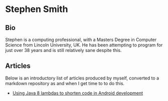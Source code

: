 # Stephen Smith
## Bio
Stephen is a computing professional, with a Masters Degree in Computer Science from Lincoln University, UK. He has been attempting to program for just over 38 years and is still relatively sane despite this.

## Articles
Below is an introductory list of articles produced by myself, converted to a markdown repository as and when I get time to to do this.

- [Using Java 8 lambdas to shorten code in Android development](Java8Lambdas.md)

